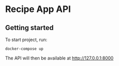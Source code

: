 # Recipe App API


## Getting started

To start project, run:

```
docker-compose up
```

The API will then be available at http://127.0.0.1:8000

